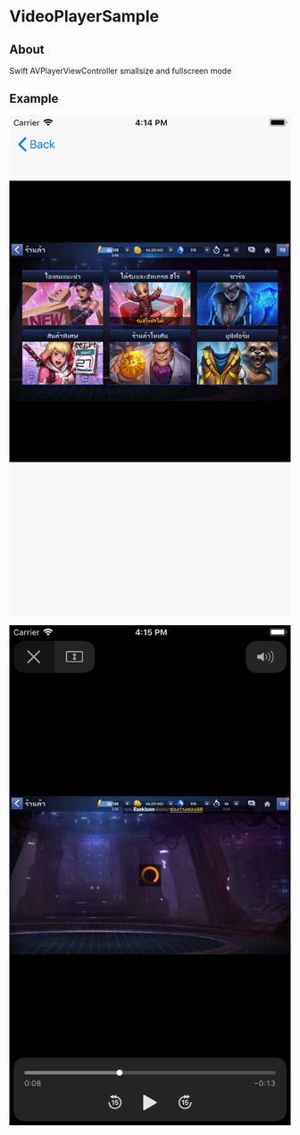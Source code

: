 # VideoPlayerSample
## About
Swift AVPlayerViewController smallsize and fullscreen mode

## Example

![alt text](https://github.com/metawin99/VideoPlayerSample/blob/master/Simulator%20Screen%20Shot%20-%20iPhone%208%20Plus%20-%202018-08-24%20at%2016.14.53.png)

![alt text](https://github.com/metawin99/VideoPlayerSample/blob/master/Simulator%20Screen%20Shot%20-%20iPhone%208%20Plus%20-%202018-08-24%20at%2016.15.02.png)
